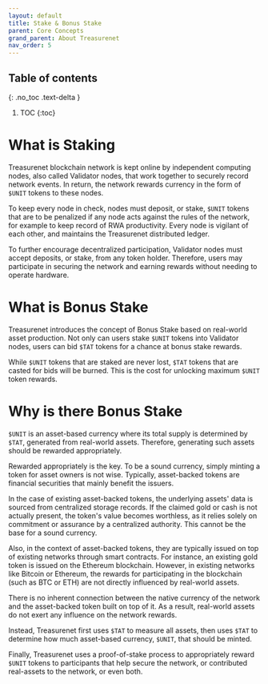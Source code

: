 ```yaml
---
layout: default
title: Stake & Bonus Stake
parent: Core Concepts
grand_parent: About Treasurenet
nav_order: 5
---
```


## Table of contents
{: .no_toc .text-delta }

1. TOC
{:toc}

# What is Staking

Treasurenet blockchain network is kept online by independent computing nodes, also called Validator nodes, that work together to securely record network events. In return, the network rewards currency in the form of `$UNIT` tokens to these nodes.

To keep every node in check, nodes must deposit, or stake, `$UNIT` tokens that are to be penalized if any node acts against the rules of the network, for example to keep record of RWA productivity. Every node is vigilant of each other, and maintains the Treasurenet distributed ledger.

To further encourage decentralized participation, Validator nodes must accept deposits, or stake, from any token holder. Therefore, users may participate in securing the network and earning rewards without needing to operate hardware.


# What is Bonus Stake

Treasurenet introduces the concept of Bonus Stake based on real-world asset production. Not only can users stake `$UNIT` tokens into Validator nodes, users can bid `$TAT` tokens for a chance at bonus stake rewards.

While `$UNIT` tokens that are staked are never lost, `$TAT` tokens that are casted for bids will be burned. This is the cost for unlocking maximum `$UNIT` token rewards.


# Why is there Bonus Stake

`$UNIT` is an asset-based currency where its total supply is determined by `$TAT`, generated from real-world assets. Therefore, generating such assets should be rewarded appropriately.

Rewarded appropriately is the key. To be a sound currency, simply minting a token for asset owners is not wise. Typically, asset-backed tokens are financial securities that mainly benefit the issuers.

In the case of existing asset-backed tokens, the underlying assets' data is sourced from centralized storage records. If the claimed gold or cash is not actually present, the token's value becomes worthless, as it relies solely on commitment or assurance by a centralized authority. This cannot be the base for a sound currency.

Also, in the context of asset-backed tokens, they are typically issued on top of existing networks through smart contracts. For instance, an existing gold token is issued on the Ethereum blockchain. However, in existing networks like Bitcoin or Ethereum, the rewards for participating in the blockchain (such as BTC or ETH) are not directly influenced by real-world assets.

There is no inherent connection between the native currency of the network and the asset-backed token built on top of it. As a result, real-world assets do not exert any influence on the network rewards.

Instead, Treasurenet first uses `$TAT` to measure all assets, then uses `$TAT` to determine how much asset-based currency, `$UNIT`, that should be minted.

Finally, Treasurenet uses a proof-of-stake process to appropriately reward `$UNIT` tokens to participants that help secure the network, or contributed real-assets to the network, or even both.